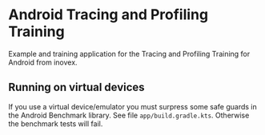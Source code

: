 # Android Tracing and Profiling Training

Example and training application for the Tracing and Profiling Training for
Android from inovex.


## Running on virtual devices

If you use a virtual device/emulator you must surpress some safe guards in the
Android Benchmark library. See file `app/build.gradle.kts`. Otherwise the
benchmark tests will fail.
